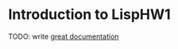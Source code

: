 # Introduction to LispHW1

TODO: write [great documentation](http://jacobian.org/writing/great-documentation/what-to-write/)
